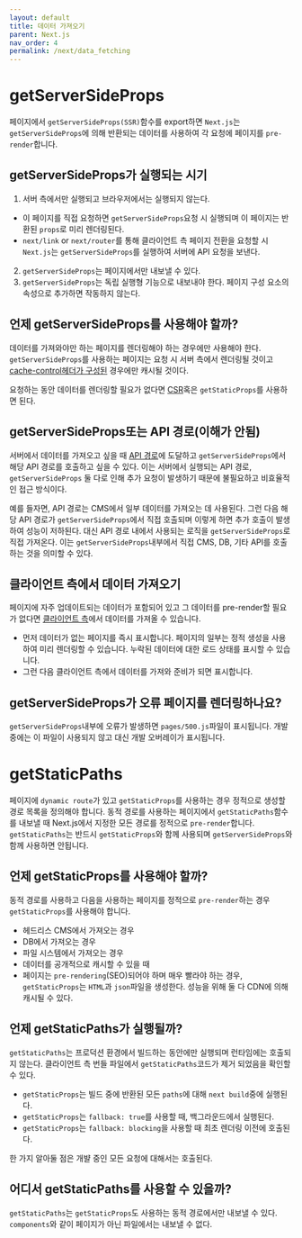 ```yaml
---
layout: default
title: 데이터 가져오기
parent: Next.js
nav_order: 4
permalink: /next/data_fetching
---
```


# getServerSideProps
페이지에서 `getServerSideProps(SSR)`함수를 export하면 `Next.js`는 `getServerSideProps`에 의해 반환되는 데이터를 사용하여 각 요청에 페이지를 `pre-render`합니다.

## getServerSideProps가 실행되는 시기
1. 서버 측에서만 실행되고 브라우저에서는 실행되지 않는다.
- 이 페이지를 직접 요청하면 `getServerSideProps`요청 시 실행되며 이 페이지는 반환된 `props`로 미리 렌더링된다.
- `next/link` or `next/router`를 통해 클라이언트 측 페이지 전환을 요청할 시 `Next.js`는 `getServerSideProps`를 실행하여 서버에 API 요청을 보낸다.

2. `getServerSideProps`는 페이지에서만 내보낼 수 있다.
3. `getServerSideProps`는 독립 실행형 기능으로 내보내야 한다. 페이지 구성 요소의 속성으로 추가하면 작동하지 않는다.

## 언제 getServerSideProps를 사용해야 할까?
데이터를 가져와야만 하는 페이지를 렌더링해야 하는 경우에만 사용해야 한다. `getServerSideProps`를 사용하는 페이지는 요청 시 서버 측에서 렌더링될 것이고 [cache-control헤더가 구성된](https://nextjs.org/docs/going-to-production#caching) 경우에만 캐시될 것이다.

요청하는 동안 데이터를 렌더링할 필요가 없다면 [CSR](https://nextjs.org/docs/basic-features/data-fetching/get-server-side-props#fetching-data-on-the-client-side)혹은 `getStaticProps`를 사용하면 된다.

## getServerSideProps또는 API 경로(이해가 안됨)
서버에서 데이터를 가져오고 싶을 때 [API 경로](https://nextjs.org/docs/api-routes/introduction)에 도달하고 `getServerSideProps`에서 해당 API 경로를 호출하고 싶을 수 있다. 이는 서버에서 실행되는 API 경로, `getServerSideProps` 둘 다로 인해 추가 요청이 발생하기 때문에 불필요하고 비효율적인 접근 방식이다.

예를 들자면, API 경로는 CMS에서 일부 데이터를 가져오는 데 사용된다. 그런 다음 해당 API 경로가 `getServerSideProps`에서 직접 호출되며 이렇게 하면 추가 호출이 발생하여 성능이 저하된다. 대신 API 경로 내에서 사용되는 로직을 `getServerSideProps`로 직접 가져온다. 이는 `getServerSideProps`내부에서 직접 CMS, DB, 기타 API를 호출하는 것을 의미할 수 있다.

## 클라이언트 측에서 데이터 가져오기
페이지에 자주 업데이트되는 데이터가 포함되어 있고 그 데이터를 pre-render할 필요가 없다면 [클라이언트 측](https://nextjs.org/docs/basic-features/data-fetching/client-side)에서 데이터를 가져올 수 있습니다.
- 먼저 데이터가 없는 페이지를 즉시 표시합니다. 페이지의 일부는 정적 생성을 사용하여 미리 렌더링할 수 있습니다. 누락된 데이터에 대한 로드 상태를 표시할 수 있습니다.
- 그런 다음 클라이언트 측에서 데이터를 가져와 준비가 되면 표시합니다.

## getServerSideProps가 오류 페이지를 렌더링하나요?
`getServerSideProps`내부에 오류가 발생하면 `pages/500.js`파일이 표시됩니다. 개발 중에는 이 파일이 사용되지 않고 대신 개발 오버레이가 표시됩니다.

# getStaticPaths
페이지에 `dynamic route`가 있고 `getStaticProps`를 사용하는 경우 정적으로 생성할 경로 목록을 정의해야 합니다. 동적 경로를 사용하는 페이지에서 `getStaticPaths`함수를 내보낼 때 Next.js에서 지정한 모든 경로를 정적으로 `pre-render`합니다.
`getStaticPaths`는 반드시 `getStaticProps`와 함께 사용되며 `getServerSideProps`와 함께 사용하면 안됩니다.

## 언제 getStaticProps를 사용해야 할까?
동적 경로를 사용하고 다음을 사용하는 페이지를 정적으로 `pre-render`하는 경우 `getStaticProps`를 사용해야 합니다.
- 헤드리스 CMS에서 가져오는 경우
- DB에서 가져오는 경우
- 파일 시스템에서 가져오는 경우
- 데이터를 공개적으로 캐시할 수 있을 때
- 페이지는 `pre-rendering`(SEO)되어야 하며 매우 빨라야 하는 경우, `getStaticProps`는 `HTML`과 `json`파일을 생성한다. 성능을 위해 둘 다 CDN에 의해 캐시될 수 있다.

## 언제 getStaticPaths가 실행될까?
`getStaticPaths`는 프로덕션 환경에서 빌드하는 동안에만 실행되며 런타임에는 호출되지 않는다. 클라이언트 측 번들 파일에서 `getStaticPaths`코드가 제거 되었음을 확인할 수 있다.
- `getStaticProps`는 빌드 중에 반환된 모든 `paths`에 대해 `next build`중에 실행된다.
- `getStaticProps`는 `fallback: true`를 사용할 때, 백그라운드에서 실행된다.
- `getStaticProps`는 `fallback: blocking`을 사용할 때 최초 렌더링 이전에 호출된다.

한 가지 알아둘 점은 개뱔 중인 모든 요청에 대해서는 호출된다.

## 어디서 getStaticPaths를 사용할 수 있을까?
`getStaticPaths`는 `getStaticProps`도 사용하는 동적 경로에서만 내보낼 수 있다. `components`와 같이 페이지가 아닌 파일에서는 내보낼 수 없다.
